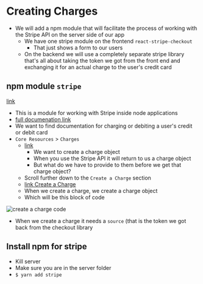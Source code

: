 # Creating Charges
* We will add a npm module that will facilitate the process of working with the Stripe API on the server side of our app
    - We have one stripe module on the frontend `react-stripe-checkout`
        + That just shows a form to our users
    - On the backend we will use a completely separate stripe library that's all about taking the token we got from the front end and exchanging it for an actual charge to the user's credit card

## npm module `stripe`
[link](https://www.npmjs.com/package/stripe)

* This is a module for working with Stripe inside node applications
* [full documenation link](https://stripe.com/docs/api/node#intro)
* We want to find documentation for charging or debiting a user's credit or debit card
* `Core Resources` > `Charges`
    - [link](https://stripe.com/docs/api/node#charges)
        + We want to create a charge object
        + When you use the Stripe API it will return to us a charge object
        + But what do we have to provide to them before we get that charge object?
    - Scroll further down to the `Create a Charge` section
    - [link Create a Charge](https://stripe.com/docs/api/node#create_charge)
    - When we create a charge, we create a charge object
    - Which will be this block of code

![create a charge code](https://i.imgur.com/edJQmO6.png)

* When we create a charge it needs a `source` (that is the token we got back from the checkout library

## Install npm for stripe
* Kill server
* Make sure you are in the server folder
* `$ yarn add stripe`
